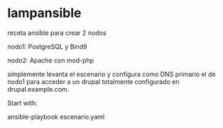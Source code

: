 # lampansible
receta ansible para crear 2 nodos

nodo1: PostgreSQL y Bind9

nodo2: Apache con mod-php

simplemente levanta el escenario y configura como DNS primario el de nodo1 
para acceder a un drupal totalmente configurado en drupal.example.com.


Start with:

ansible-playbook escenario.yaml
